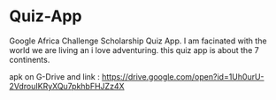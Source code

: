 # Quiz-App
Google Africa Challenge Scholarship Quiz App.
I am facinated with the world we are living an i love adventuring.
this quiz app is about the 7 continents.

apk on G-Drive and  link : https://drive.google.com/open?id=1Uh0urU-2VdrouIKRyXQu7pkhbFHJZz4X
